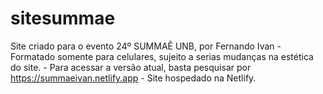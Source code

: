 # sitesummae
Site criado para o evento 24º SUMMAÊ UNB, por Fernando Ivan - 
Formatado somente para celulares, sujeito a serias mudanças na estética do site. - 
Para acessar a versão atual, basta pesquisar por https://summaeivan.netlify.app -
Site hospedado na Netlify. 

